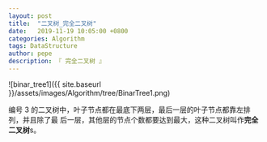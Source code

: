 ```yaml
---
layout: post
title:  "二叉树_完全二叉树"
date:   2019-11-19 10:05:00 +0800
categories: Algorithm
tags: DataStructure
author: pepe
description: 『 完全二叉树 』
---
```



![binar_tree1]({{ site.baseurl }}/assets/images/Algorithm/tree/BinarTree1.png)


编号 3 的二叉树中，叶子节点都在最底下两层，最后一层的叶子节点都靠左排列，并且除了最 后一层，其他层的节点个数都要达到最大，这种二叉树叫作**完全二叉树**s。




































